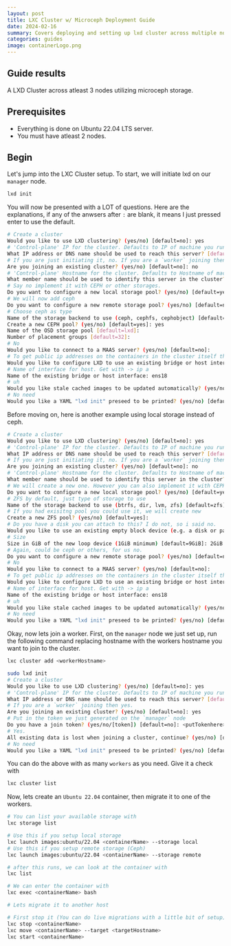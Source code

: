 ```yaml
---
layout: post
title: LXC Cluster w/ Microceph Deployment Guide
date: 2024-02-16
summary: Covers deploying and setting up lxd cluster across multiple nodes integrated with HA microceph storage
categories: guides
image: containerLogo.png
---
```


## Guide results

A LXD Cluster across atleast 3 nodes utilizing microceph storage.

## Prerequisites

- Everything is done on Ubuntu 22.04 LTS server.
- You must have atleast 2 nodes.

## Begin

Let's jump into the LXC Cluster setup. To start, we will initiate lxd on our `manager` node.

```bash
lxd init
```

You will now be presented with a LOT of questions. Here are the explanations, if any of the anwsers after `:` are blank, it means I just pressed enter to use the default.

```bash
# Create a cluster
Would you like to use LXD clustering? (yes/no) [default=no]: yes
# 'Control-plane' IP for the cluster. Defaults to IP of machine you run it on
What IP address or DNS name should be used to reach this server? [default=192.168.3.200]:
# If you are just initiating it, no. If you are a `worker` joining then yes.
Are you joining an existing cluster? (yes/no) [default=no]: no
# 'Control-plane' Hostname for the cluster. Defaults to Hostname of machine you run it on
What member name should be used to identify this server in the cluster? [default=k8-master-1]:
# Say no implement it with CEPH or other storages.
Do you want to configure a new local storage pool? (yes/no) [default=yes]: no
# We will now add ceph
Do you want to configure a new remote storage pool? (yes/no) [default=no]: yes
# Choose ceph as type
Name of the storage backend to use (ceph, cephfs, cephobject) [default=ceph]: ceph
Create a new CEPH pool? (yes/no) [default=yes]: yes
Name of the OSD storage pool [default=lxd]:
Number of placement groups [default=32]:
# No
Would you like to connect to a MAAS server? (yes/no) [default=no]:
# To get public ip addresses on the containers in the cluster itself then you must anwser yes.
Would you like to configure LXD to use an existing bridge or host interface? (yes/no) [default=no]: yes
# Name of interface for host. Get with -> ip a
Name of the existing bridge or host interface: ens18
# uh
Would you like stale cached images to be updated automatically? (yes/no) [default=yes]:
# No need
Would you like a YAML "lxd init" preseed to be printed? (yes/no) [default=no]:
```

Before moving on, here is another example using local storage instead of ceph.

```bash
# Create a cluster
Would you like to use LXD clustering? (yes/no) [default=no]: yes
# 'Control-plane' IP for the cluster. Defaults to IP of machine you run it on
What IP address or DNS name should be used to reach this server? [default=192.168.3.200]:
# If you are just initiating it, no. If you are a `worker` joining then yes.
Are you joining an existing cluster? (yes/no) [default=no]: no
# 'Control-plane' Hostname for the cluster. Defaults to Hostname of machine you run it on
What member name should be used to identify this server in the cluster? [default=k8-master-1]:
# We will create a new one. However you can also implement it with CEPH or other storages.
Do you want to configure a new local storage pool? (yes/no) [default=yes]:
# ZFS by default, just type of storage to use
Name of the storage backend to use (btrfs, dir, lvm, zfs) [default=zfs]:
# If you had exisitng pool you could use it, we will create new
Create a new ZFS pool? (yes/no) [default=yes]:
# Do you have a disk you can attach to this? I do not, so i said no.
Would you like to use an existing empty block device (e.g. a disk or partition)? (yes/no) [default=no]: no
# Size
Size in GiB of the new loop device (1GiB minimum) [default=9GiB]: 2GiB
# Again, could be ceph or others, for us no.
Do you want to configure a new remote storage pool? (yes/no) [default=no]: no
# No
Would you like to connect to a MAAS server? (yes/no) [default=no]:
# To get public ip addresses on the containers in the cluster itself then you must anwser yes.
Would you like to configure LXD to use an existing bridge or host interface? (yes/no) [default=no]: yes
# Name of interface for host. Get with -> ip a
Name of the existing bridge or host interface: ens18
# uh
Would you like stale cached images to be updated automatically? (yes/no) [default=yes]:
# No need
Would you like a YAML "lxd init" preseed to be printed? (yes/no) [default=no]:
```

Okay, now lets join a worker. First, on the `manager` node we just set up, run the following command replacing hostname with the workers hostname you want to join to the cluster.

```bash
lxc cluster add <workerHostname>
```

```bash
sudo lxd init
# Create a cluster
Would you like to use LXD clustering? (yes/no) [default=no]: yes
# 'Control-plane' IP for the cluster. Defaults to IP of machine you run it on
What IP address or DNS name should be used to reach this server? [default=192.168.3.200]:
# If you are a `worker` joining then yes.
Are you joining an existing cluster? (yes/no) [default=no]: yes
# Put in the token we just generated on the `manager` node
Do you have a join token? (yes/no/[token]) [default=no]: <putTokenhere>
# Yes.
All existing data is lost when joining a cluster, continue? (yes/no) [default=no]: yes
# No need
Would you like a YAML "lxd init" preseed to be printed? (yes/no) [default=no]:
```

You can do the above with as many `workers` as you need. Give it a check with

```bash
lxc cluster list
```

Now, lets create an `Ubuntu 22.04` container, then migrate it to one of the workers.

```bash
# You can list your available storage with
lxc storage list

# Use this if you setup local storage
lxc launch images:ubuntu/22.04 <containerName> --storage local
# Use this if you setup remote storage (Ceph)
lxc launch images:ubuntu/22.04 <containerName> --storage remote

# after this runs, we can look at the container with
lxc list

# We can enter the container with
lxc exec <containerName> bash

# Lets migrate it to another host

# First stop it (You can do live migrations with a little bit of setup)
lxc stop <containerName>
lxc move <containerName> --target <targetHostname>
lxc start <containerName>
```
